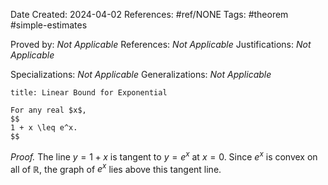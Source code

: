 Date Created: 2024-04-02
References: #ref/NONE
Tags: #theorem #simple-estimates 

Proved by: <i>Not Applicable</i>
References: <i>Not Applicable</i>
Justifications: <i>Not Applicable</i>

Specializations: <i>Not Applicable</i>
Generalizations: <i>Not Applicable</i>

```ad-theorem
title: Linear Bound for Exponential

For any real $x$,
$$
1 + x \leq e^x.
$$

```

<i>Proof.</i> The line $y= 1+x$ is tangent to $y = e^x$ at $x = 0$. Since $e^x$ is convex on all of $\mathbb R$, the graph of $e^x$ lies above this tangent line.